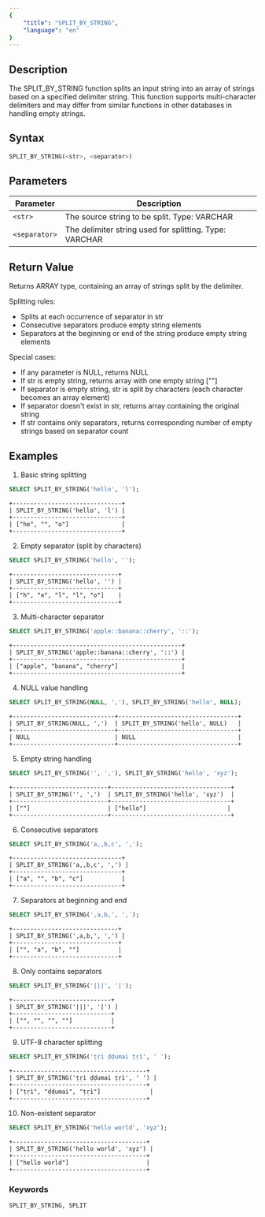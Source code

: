 ```yaml
---
{
    "title": "SPLIT_BY_STRING",
    "language": "en"
}
---
```


## Description

The SPLIT_BY_STRING function splits an input string into an array of strings based on a specified delimiter string. This function supports multi-character delimiters and may differ from similar functions in other databases in handling empty strings.

## Syntax

```sql
SPLIT_BY_STRING(<str>, <separator>)
```

## Parameters

| Parameter | Description |
|-----------|-------------|
| `<str>` | The source string to be split. Type: VARCHAR |
| `<separator>` | The delimiter string used for splitting. Type: VARCHAR |

## Return Value

Returns ARRAY<VARCHAR> type, containing an array of strings split by the delimiter.

Splitting rules:
- Splits at each occurrence of separator in str
- Consecutive separators produce empty string elements
- Separators at the beginning or end of the string produce empty string elements

Special cases:
- If any parameter is NULL, returns NULL
- If str is empty string, returns array with one empty string [""]
- If separator is empty string, str is split by characters (each character becomes an array element)
- If separator doesn't exist in str, returns array containing the original string
- If str contains only separators, returns corresponding number of empty strings based on separator count

## Examples

1. Basic string splitting
```sql
SELECT SPLIT_BY_STRING('hello', 'l');
```
```text
+-------------------------------+
| SPLIT_BY_STRING('hello', 'l') |
+-------------------------------+
| ["he", "", "o"]               |
+-------------------------------+
```

2. Empty separator (split by characters)
```sql
SELECT SPLIT_BY_STRING('hello', '');
```
```text
+------------------------------+
| SPLIT_BY_STRING('hello', '') |
+------------------------------+
| ["h", "e", "l", "l", "o"]    |
+------------------------------+
```

3. Multi-character separator
```sql
SELECT SPLIT_BY_STRING('apple::banana::cherry', '::');
```
```text
+------------------------------------------------+
| SPLIT_BY_STRING('apple::banana::cherry', '::') |
+------------------------------------------------+
| ["apple", "banana", "cherry"]                  |
+------------------------------------------------+
```

4. NULL value handling
```sql
SELECT SPLIT_BY_STRING(NULL, ','), SPLIT_BY_STRING('hello', NULL);
```
```text
+-----------------------------+----------------------------------+
| SPLIT_BY_STRING(NULL, ',')  | SPLIT_BY_STRING('hello', NULL)   |
+-----------------------------+----------------------------------+
| NULL                        | NULL                             |
+-----------------------------+----------------------------------+
```

5. Empty string handling
```sql
SELECT SPLIT_BY_STRING('', ','), SPLIT_BY_STRING('hello', 'xyz');
```
```text
+---------------------------+----------------------------------+
| SPLIT_BY_STRING('', ',')  | SPLIT_BY_STRING('hello', 'xyz')  |
+---------------------------+----------------------------------+
| [""]                      | ["hello"]                       |
+---------------------------+----------------------------------+
```

6. Consecutive separators
```sql
SELECT SPLIT_BY_STRING('a,,b,c', ',');
```
```text
+-------------------------------+
| SPLIT_BY_STRING('a,,b,c', ',') |
+-------------------------------+
| ["a", "", "b", "c"]           |
+-------------------------------+
```

7. Separators at beginning and end
```sql
SELECT SPLIT_BY_STRING(',a,b,', ',');
```
```text
+------------------------------+
| SPLIT_BY_STRING(',a,b,', ',') |
+------------------------------+
| ["", "a", "b", ""]           |
+------------------------------+
```

8. Only contains separators
```sql
SELECT SPLIT_BY_STRING('|||', '|');
```
```text
+----------------------------+
| SPLIT_BY_STRING('|||', '|') |
+----------------------------+
| ["", "", "", ""]           |
+----------------------------+
```

9. UTF-8 character splitting
```sql
SELECT SPLIT_BY_STRING('ṭṛì ḍḍumai ṭṛì', ' ');
```
```text
+--------------------------------------+
| SPLIT_BY_STRING('ṭṛì ḍḍumai ṭṛì', ' ') |
+--------------------------------------+
| ["ṭṛì", "ḍḍumai", "ṭṛì"]              |
+--------------------------------------+
```

10. Non-existent separator
```sql
SELECT SPLIT_BY_STRING('hello world', 'xyz');
```
```text
+--------------------------------------+
| SPLIT_BY_STRING('hello world', 'xyz') |
+--------------------------------------+
| ["hello world"]                      |
+--------------------------------------+
```

### Keywords

    SPLIT_BY_STRING, SPLIT
